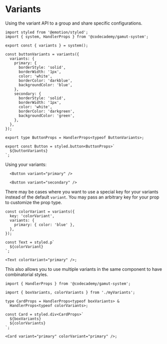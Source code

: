 # Variants

Using the variant API to a group and share specific configurations.

```tsx
import styled from '@emotion/styled';
import { system, HandlerProps } from '@codecademy/gamut-system';

export const { variants } = system();

const buttonVariants = variants({
  variants: {
    primary: {
      borderStyle: 'solid',
      borderWidth: '1px',
      color: 'white',
      borderColor: 'darkblue',
      backgroundColor: 'blue',
    },
    secondary: {
      borderStyle: 'solid',
      borderWidth: '1px',
      color: 'white',
      borderColor: 'darkgreen',
      backgroundColor: 'green',
    },
  },
});

export type ButtonProps = HandlerProps<typeof ButtonVariants>;

export const Button = styled.button<ButtonProps>`
  ${buttonVariants}
`;
```

Using your variants:

```tsx
  <Button variant="primary" />

  <Button variant="secondary" />
```

There may be cases where you want to use a special key for your variants instead of the default `variant`. You may pass
an arbitrary key for your prop to customize the prop type.

```tsx
const colorVariant = variants({
  key: 'colorVariant',
  variants: {
    primary: { color: 'blue' },
  },
});

const Text = styled.p`
  ${colorVariant}
`;

<Text colorVariant="primary" />;
```

This also allows you to use multiple variants in the same component to have combinatorial styles.

```tsx
import { HandlerProps } from '@codecademy/gamut-system';

import { boxVariants, colorVariants } from './myVariants';

type CardProps = HandlerProps<typeof boxVariants> &
  HandlerProps<typeof colorVariants>;

const Card = styled.div<CardProps>`
  ${boxVariants}
  ${colorVariants}
`;

<Card variant="primary" colorVariant="primary" />;
```
